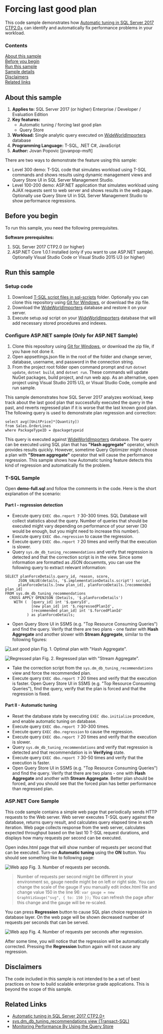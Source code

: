 # Forcing last good plan
This code sample demonstrates how [Automatic tuning in SQL Server 2017 CTP2.0+](https://docs.microsoft.com/sql/relational-databases/automatic-tuning/automatic-tuning) can identify and automatically fix performance problems in your workload.

### Contents

[About this sample](#about-this-sample)<br/>
[Before you begin](#before-you-begin)<br/>
[Run this sample](#run-this-sample)<br/>
[Sample details](#sample-details)<br/>
[Disclaimers](#disclaimers)<br/>
[Related links](#related-links)<br/>

<a name=about-this-sample></a>

## About this sample 
1. **Applies to:** SQL Server 2017 (or higher) Enterprise / Developer / Evaluation Edition
2. **Key features:**
    - Automatic tuning / forcing last good plan
    - Query Store
3. **Workload:** Single analytic query executed on [WideWorldImporters](../../../databases/wide-world-importers) database
4. **Programming Language:** T-SQL, .NET C#, JavaScript
5. **Author:** Jovan Popovic [jovanpop-msft]

There are two ways to demonstrate the feature using this sample:
 - Level 300 demo: T-SQL code that simulates workload using T-SQL commands and shows results using dynamic management views and Query Store UI in SQL Server Management Studio.
 - Level 100-200 demo: ASP.NET application that simulates workload using AJAX requests sent to web server and shows results in the web page. Optionally use Query Store UI in SQL Server Management Studio to show performance regressions.

<a name=before-you-begin></a>

## Before you begin

To run this sample, you need the following prerequisites.

**Software prerequisites:**

1. SQL Server 2017 CTP2.0 (or higher)
2. ASP.NET Core 1.0.1 installed (only if you want to use ASP.NET sample). Optionally Visual Studio Code or Visual Studio 2015 U3 (or higher)

<a name=run-this-sample></a>

## Run this sample

### Setup code
1. Download [T-SQL script files in sql-scripts](sql-scripts) folder. Optionally you can clone this repository using [Git for Windows](http://www.git-scm.com/), or download the zip file.
2. Download the [WideWorldImporters](../../../databases/wide-world-importers) database and restore it on your server.
3. Execute setup.sql script on your [WideWorldImporters](../../../databases/wide-world-importers) database that will add necessary stored procedures and indexes.

### Configure ASP.NET sample (Only for ASP.NET Sample)
1. Clone this repository using [Git for Windows](http://www.git-scm.com/), or download the zip file, if you have not done it.
2. Open appsettings.json file in the root of the folder and change server, database, username, and password in the connection string.
3. From the project root folder open command prompt and run `dotnet update`, `dotnet build`, and `dotnet run`. These commands will update NuGet packages, build project, and run web app. As an alternative,
open project using Visual Studio 2015 U3, or Visual Studio Code, compile and run sample.

<a name=sample-details></a>

This sample demonstrates how SQL Server 2017 analyzes workload, keep track about the last good
plan that successfully executed the query in the past, and reverts regressed plan if it is worse that the last known good plan.
The following query is used to demonstrate plan regression and correction:

```
select avg([UnitPrice]*[Quantity])
from Sales.OrderLines
where PackageTypeID = @packagetypeid
```

This query is executed against [WideWorldImporters](../../../databases/wide-world-importers) database. The query can be executed using SQL plan that has **"Hash aggregate"** operator, which provides results quickly. However, sometime Query Optimizer might choose a plan with **"Stream aggregate"** operator that will cause the performance regression. This sample shows how Automatic tuning feature detects this kind of regression and automatically fix the problem.

### T-SQL Sample
Open **demo-full.sql** and follow the comments in the code. Here is the short explanation of the scenario:

#### Part I - regression detection
 - Execute query `EXEC dbo.report 7` 30-300 times. SQL Database will collect statistics about the query. Number of queries that should be executed might vary depending on performance of your server (30 would be enough, but you might need to increase this number).
 - Execute query `EXEC dbo.regression` to cause the regression.
 - Execute query `EXEC dbo.report 7` 20 times and verify that the execution is slower.
 - Query `sys.dm_db_tuning_recommendations` and verify that regression is detected and that
 the correction script is in the view. Since some information are formatted as JSON docuemnts, you can use the following query to extract relevant information:

```
SELECT planForceDetails.query_id, reason, score,
      JSON_VALUE(details, '$.implementationDetails.script') script,
      planForceDetails.[new plan_id], planForceDetails.[recommended plan_id]
FROM sys.dm_db_tuning_recommendations
  CROSS APPLY OPENJSON (Details, '$.planForceDetails')
    WITH (  [query_id] int '$.queryId',
            [new plan_id] int '$.regressedPlanId',
            [recommended plan_id] int '$.forcedPlanId'
          ) as planForceDetails;
```

 - Open Query Store UI in SSMS (e.g. "Top Resource Consuming Queries") and find the query. Verify that there are two plans - one faster with **Hash Aggregate** and another slower with **Stream Aggregate**, similar to the following figures:

![Last good plan](../../../../media/features/automatic-tuning/flgp-query-store-ui-last-good-plan.png "Last good plan")
Fig. 1. Optimal plan with "Hash Aggregate".

![Regressed plan](../../../../media/features/automatic-tuning/flgp-query-store-ui-regressed-plan.png "Regressed plan")
Fig. 2. Regressed plan with "Stream Aggregate".

 - Take the correction script from the `sys.dm_db_tuning_recommendations` view and force the recommended plan.
 - Execute query `EXEC dbo.report 7` 20 times and verify that the execution is faster. Open Query Store UI in SSMS (e.g. "Top Resource Consuming Queries"), find the query, verify that the plan is forced and that the regression is fixed.

#### Part II - Automatic tuning
 - Reset the database state by executing `EXEC dbo.initialize` procedure, and enable automatic tuning on database.
 - Execute query `EXEC dbo.report 7` 30-300 times.
 - Execute query `EXEC dbo.regression` to cause the regression.
 - Execute query `EXEC dbo.report 7` 20 times and verify that the execution is slower.
 - Query `sys.dm_db_tuning_recommendations` and verify that regression is detected and that
 recommendation is in **Verifying** state.
 - Execute query `EXEC dbo.report 7` 30-50 times and verify that the execution is faster.
 - Open Query Store UI in SSMS (e.g. "Top Resource Consuming Queries") and find the query. Verify that there are two plans - one with **Hash Aggregate** and another with **Stream Aggregate**. Better plan should be forced, and you should see that the forced plan has better performance than regressed plan.

### ASP.NET Core Sample

This code sample contains a simple web page that periodically sends HTTP requests to the Web server. Web server executes T-SQL query against the database, returns query result, and calculates query elapsed time in each iteration.
Web page collects response from the web server, calculates expected throughput based on the
last 10 T-SQL request durations, and displays how many requests per second can be executed.

Open index.html page that will show number of requests per second that can be executed. Turn-on
**Automatic tuning** using the **ON** button. You should see something like to following page:

![Web app](../../../../media/features/automatic-tuning/flgp-web-ui.png "Demo web app")
Fig. 3. Number of requests per seconds.

> Number of requests per second might be different in your environment so, gauge needle might
> be on left or right side. You can change the scale of the gauge if you manually edit index.html
> file and change value 150 in the line 96: `var gauge = new GraphVizGauge("svg", { to: 150 });`
> You can refresh the page after this change and the gauge will be re-scaled.

You can press **Regression** button to cause SQL plan choice regression in database layer. On the web page will be shown decreased number of requests per seconds that can be served.

![Web app](../../../../media/features/automatic-tuning/flgp-web-ui-regression.png "Demo web app")
Fig. 4. Number of requests per seconds after regression.

After some time, you will notice that the regression will be automatically corrected. Pressing the **Regression** button again will not cause any regression.

<a name=disclaimers></a>

## Disclaimers
The code included in this sample is not intended to be a set of best practices on how to build scalable enterprise grade applications. This is beyond the scope of this sample.

<a name=related-links></a>

## Related Links

- [Automatic tuning in SQL Server 2017 CTP2.0+](https://docs.microsoft.com/sql/relational-databases/automatic-tuning/automatic-tuning)
- [sys.dm_db_tuning_recommendations view (Transact-SQL)](https://docs.microsoft.com/sql/relational-databases/system-dynamic-management-views/sys-dm-db-tuning-recommendations-transact-sql)
- [Monitoring Performance By Using the Query Store](https://docs.microsoft.com/en-us/sql/relational-databases/performance/monitoring-performance-by-using-the-query-store)


